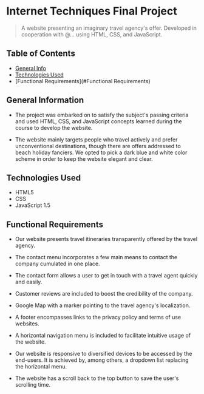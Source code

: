 # Internet Techniques Final Project
> A website presenting an imaginary travel agency's offer. Developed in cooperation with @... using HTML, CSS, and JavaScript.


## Table of Contents
* [General Info](#general-information)
* [Technologies Used](#technologies-used)
* [Functional Requirements](#Functional Requirements)


## General Information

- The project was embarked on to satisfy the subject's passing criteria and used HTML, CSS, and JavaScript concepts learned during the course to develop the website.


- The website mainly targets people who travel actively and prefer unconventional destinations, though there are offers addressed to beach holiday fanciers. We opted to pick a dark blue and white color scheme in order to keep the website elegant and clear.


## Technologies Used

- HTML5
- CSS
- JavaScript 1.5


## Functional Requirements

- Our website presents travel itineraries transparently offered by the travel agency. 


- The contact menu incorporates a few main means to contact the company cumulated in one place.


- The contact form allows a user to get in touch with a travel agent quickly and easily.


- Customer reviews are included to boost the credibility of the company.


- Google Map with a marker pointing to the travel agency's localization.


- A footer encompasses links to the privacy policy and terms of use websites.


- A horizontal navigation menu is included to facilitate intuitive usage of the website.


- Our website is responsive to diversified devices to be accessed by the end-users. It is achieved by, among others, a dropdown list replacing the horizontal menu.


- The website has a scroll back to the top button to save the user's scrolling time.
